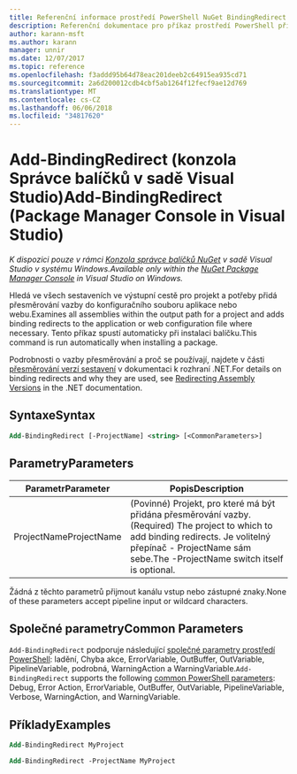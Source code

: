 ```yaml
---
title: Referenční informace prostředí PowerShell NuGet BindingRedirect
description: Referenční dokumentace pro příkaz prostředí PowerShell přidat BindingRedirect v konzole Správce balíčků NuGet v sadě Visual Studio.
author: karann-msft
ms.author: karann
manager: unnir
ms.date: 12/07/2017
ms.topic: reference
ms.openlocfilehash: f3addd95b64d78eac201deeb2c64915ea935cd71
ms.sourcegitcommit: 2a6d200012cdb4cbf5ab1264f12fecf9ae12d769
ms.translationtype: MT
ms.contentlocale: cs-CZ
ms.lasthandoff: 06/06/2018
ms.locfileid: "34817620"
---
```

# <a name="add-bindingredirect-package-manager-console-in-visual-studio"></a><span data-ttu-id="55d97-103">Add-BindingRedirect (konzola Správce balíčků v sadě Visual Studio)</span><span class="sxs-lookup"><span data-stu-id="55d97-103">Add-BindingRedirect (Package Manager Console in Visual Studio)</span></span>

<span data-ttu-id="55d97-104">*K dispozici pouze v rámci [Konzola správce balíčků NuGet](package-manager-console.md) v sadě Visual Studio v systému Windows.*</span><span class="sxs-lookup"><span data-stu-id="55d97-104">*Available only within the [NuGet Package Manager Console](package-manager-console.md) in Visual Studio on Windows.*</span></span>

<span data-ttu-id="55d97-105">Hledá ve všech sestaveních ve výstupní cestě pro projekt a potřeby přidá přesměrování vazby do konfiguračního souboru aplikace nebo webu.</span><span class="sxs-lookup"><span data-stu-id="55d97-105">Examines all assemblies within the output path for a project and adds binding redirects to the application or web configuration file where necessary.</span></span> <span data-ttu-id="55d97-106">Tento příkaz spustí automaticky při instalaci balíčku.</span><span class="sxs-lookup"><span data-stu-id="55d97-106">This command is run automatically when installing a package.</span></span>

<span data-ttu-id="55d97-107">Podrobnosti o vazby přesměrování a proč se používají, najdete v části [přesměrování verzí sestavení](/dotnet/framework/configure-apps/redirect-assembly-versions) v dokumentaci k rozhraní .NET.</span><span class="sxs-lookup"><span data-stu-id="55d97-107">For details on binding redirects and why they are used, see [Redirecting Assembly Versions](/dotnet/framework/configure-apps/redirect-assembly-versions) in the .NET documentation.</span></span>

## <a name="syntax"></a><span data-ttu-id="55d97-108">Syntaxe</span><span class="sxs-lookup"><span data-stu-id="55d97-108">Syntax</span></span>

```ps
Add-BindingRedirect [-ProjectName] <string> [<CommonParameters>]
```

## <a name="parameters"></a><span data-ttu-id="55d97-109">Parametry</span><span class="sxs-lookup"><span data-stu-id="55d97-109">Parameters</span></span>

| <span data-ttu-id="55d97-110">Parametr</span><span class="sxs-lookup"><span data-stu-id="55d97-110">Parameter</span></span> | <span data-ttu-id="55d97-111">Popis</span><span class="sxs-lookup"><span data-stu-id="55d97-111">Description</span></span> |
| --- | --- |
| <span data-ttu-id="55d97-112">ProjectName</span><span class="sxs-lookup"><span data-stu-id="55d97-112">ProjectName</span></span> | <span data-ttu-id="55d97-113">(Povinné) Projekt, pro které má být přidána přesměrování vazby.</span><span class="sxs-lookup"><span data-stu-id="55d97-113">(Required) The project to which to add binding redirects.</span></span> <span data-ttu-id="55d97-114">Je volitelný přepínač - ProjectName sám sebe.</span><span class="sxs-lookup"><span data-stu-id="55d97-114">The -ProjectName switch itself is optional.</span></span> |

<span data-ttu-id="55d97-115">Žádná z těchto parametrů přijmout kanálu vstup nebo zástupné znaky.</span><span class="sxs-lookup"><span data-stu-id="55d97-115">None of these parameters accept pipeline input or wildcard characters.</span></span>

## <a name="common-parameters"></a><span data-ttu-id="55d97-116">Společné parametry</span><span class="sxs-lookup"><span data-stu-id="55d97-116">Common Parameters</span></span>

<span data-ttu-id="55d97-117">`Add-BindingRedirect` podporuje následující [společné parametry prostředí PowerShell](http://go.microsoft.com/fwlink/?LinkID=113216): ladění, Chyba akce, ErrorVariable, OutBuffer, OutVariable, PipelineVariable, podrobná, WarningAction a WarningVariable.</span><span class="sxs-lookup"><span data-stu-id="55d97-117">`Add-BindingRedirect` supports the following [common PowerShell parameters](http://go.microsoft.com/fwlink/?LinkID=113216): Debug, Error Action, ErrorVariable, OutBuffer, OutVariable, PipelineVariable, Verbose, WarningAction, and WarningVariable.</span></span>

## <a name="examples"></a><span data-ttu-id="55d97-118">Příklady</span><span class="sxs-lookup"><span data-stu-id="55d97-118">Examples</span></span>

```ps
Add-BindingRedirect MyProject

Add-BindingRedirect -ProjectName MyProject
```